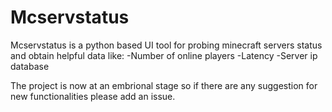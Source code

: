 # Mcservstatus

Mcservstatus is a python based UI tool for probing minecraft servers status and obtain helpful data like:
  -Number of online players
  -Latency
  -Server ip database

The project is now at an embrional stage so if there are any suggestion for new functionalities please add an issue.
